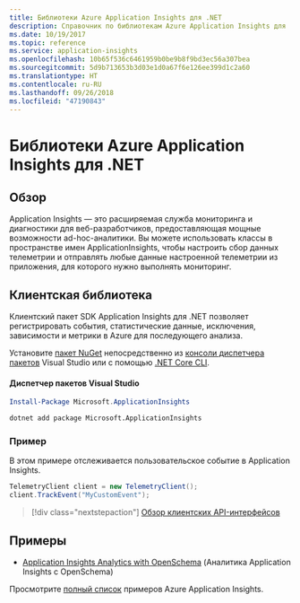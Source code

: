 ```yaml
---
title: Библиотеки Azure Application Insights для .NET
description: Справочник по библиотекам Azure Application Insights для .NET
ms.date: 10/19/2017
ms.topic: reference
ms.service: application-insights
ms.openlocfilehash: 10b65f536c6461959b0be9b8f9bd3ec56a307bea
ms.sourcegitcommit: 5d9b713653b3d03e1d0a67f6e126ee399d1c2a60
ms.translationtype: HT
ms.contentlocale: ru-RU
ms.lasthandoff: 09/26/2018
ms.locfileid: "47190843"
---
```

# <a name="azure-application-insights-libraries-for-net"></a>Библиотеки Azure Application Insights для .NET

## <a name="overview"></a>Обзор

Application Insights — это расширяемая служба мониторинга и диагностики для веб-разработчиков, предоставляющая мощные возможности ad-hoc-аналитики. Вы можете использовать классы в пространстве имен ApplicationInsights, чтобы настроить сбор данных телеметрии и отправлять любые данные настроенной телеметрии из приложения, для которого нужно выполнять мониторинг.

## <a name="client-library"></a>Клиентская библиотека

Клиентский пакет SDK Application Insights для .NET позволяет регистрировать события, статистические данные, исключения, зависимости и метрики в Azure для последующего анализа.

Установите [пакет NuGet](https://www.nuget.org/packages/Microsoft.ApplicationInsights ) непосредственно из [консоли диспетчера пакетов][PackageManager] Visual Studio или с помощью [.NET Core CLI][DotNetCLI].

#### <a name="visual-studio-package-manager"></a>Диспетчер пакетов Visual Studio

```powershell
Install-Package Microsoft.ApplicationInsights 
```

```bash
dotnet add package Microsoft.ApplicationInsights 
```

### <a name="example"></a>Пример

В этом примере отслеживается пользовательское событие в Application Insights.

```csharp
TelemetryClient client = new TelemetryClient();
client.TrackEvent("MyCustomEvent");
```

> [!div class="nextstepaction"]
> [Обзор клиентских API-интерфейсов](/dotnet/api/overview/azure/insights/client)



## <a name="samples"></a>Примеры

- [Application Insights Analytics with OpenSchema](https://azure.microsoft.com/resources/samples/guidance-appinsights-openschema/) (Аналитика Application Insights с OpenSchema)

Просмотрите [полный список](https://azure.microsoft.com/resources/samples/?service=application-insights&platform=dotnet) примеров Azure Application Insights.

[PackageManager]: https://docs.microsoft.com/nuget/tools/package-manager-console
[DotNetCLI]: https://docs.microsoft.com/dotnet/core/tools/dotnet-add-package
